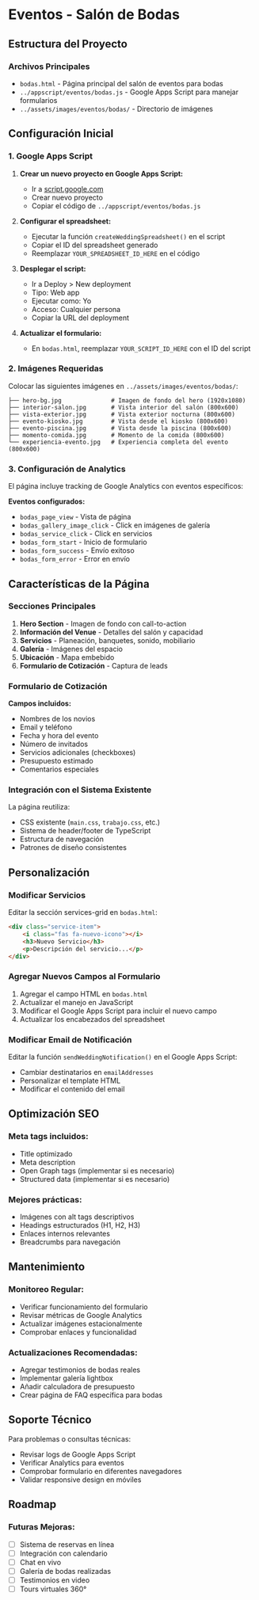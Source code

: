 # Eventos - Salón de Bodas

## Estructura del Proyecto

### Archivos Principales
- `bodas.html` - Página principal del salón de eventos para bodas
- `../appscript/eventos/bodas.js` - Google Apps Script para manejar formularios
- `../assets/images/eventos/bodas/` - Directorio de imágenes

## Configuración Inicial

### 1. Google Apps Script

1. **Crear un nuevo proyecto en Google Apps Script:**
   - Ir a [script.google.com](https://script.google.com)
   - Crear nuevo proyecto
   - Copiar el código de `../appscript/eventos/bodas.js`

2. **Configurar el spreadsheet:**
   - Ejecutar la función `createWeddingSpreadsheet()` en el script
   - Copiar el ID del spreadsheet generado
   - Reemplazar `YOUR_SPREADSHEET_ID_HERE` en el código

3. **Desplegar el script:**
   - Ir a Deploy > New deployment
   - Tipo: Web app
   - Ejecutar como: Yo
   - Acceso: Cualquier persona
   - Copiar la URL del deployment

4. **Actualizar el formulario:**
   - En `bodas.html`, reemplazar `YOUR_SCRIPT_ID_HERE` con el ID del script

### 2. Imágenes Requeridas

Colocar las siguientes imágenes en `../assets/images/eventos/bodas/`:

```
├── hero-bg.jpg              # Imagen de fondo del hero (1920x1080)
├── interior-salon.jpg       # Vista interior del salón (800x600)
├── vista-exterior.jpg       # Vista exterior nocturna (800x600)
├── evento-kiosko.jpg        # Vista desde el kiosko (800x600)
├── evento-piscina.jpg       # Vista desde la piscina (800x600)
├── momento-comida.jpg       # Momento de la comida (800x600)
└── experiencia-evento.jpg   # Experiencia completa del evento (800x600)
```

### 3. Configuración de Analytics

El página incluye tracking de Google Analytics con eventos específicos:

**Eventos configurados:**
- `bodas_page_view` - Vista de página
- `bodas_gallery_image_click` - Click en imágenes de galería
- `bodas_service_click` - Click en servicios
- `bodas_form_start` - Inicio de formulario
- `bodas_form_success` - Envío exitoso
- `bodas_form_error` - Error en envío

## Características de la Página

### Secciones Principales

1. **Hero Section** - Imagen de fondo con call-to-action
2. **Información del Venue** - Detalles del salón y capacidad
3. **Servicios** - Planeación, banquetes, sonido, mobiliario
4. **Galería** - Imágenes del espacio
5. **Ubicación** - Mapa embebido
6. **Formulario de Cotización** - Captura de leads

### Formulario de Cotización

**Campos incluidos:**
- Nombres de los novios
- Email y teléfono
- Fecha y hora del evento
- Número de invitados
- Servicios adicionales (checkboxes)
- Presupuesto estimado
- Comentarios especiales

### Integración con el Sistema Existente

La página reutiliza:
- CSS existente (`main.css`, `trabajo.css`, etc.)
- Sistema de header/footer de TypeScript
- Estructura de navegación
- Patrones de diseño consistentes

## Personalización

### Modificar Servicios

Editar la sección services-grid en `bodas.html`:

```html
<div class="service-item">
    <i class="fas fa-nuevo-icono"></i>
    <h3>Nuevo Servicio</h3>
    <p>Descripción del servicio...</p>
</div>
```

### Agregar Nuevos Campos al Formulario

1. Agregar el campo HTML en `bodas.html`
2. Actualizar el manejo en JavaScript
3. Modificar el Google Apps Script para incluir el nuevo campo
4. Actualizar los encabezados del spreadsheet

### Modificar Email de Notificación

Editar la función `sendWeddingNotification()` en el Google Apps Script:
- Cambiar destinatarios en `emailAddresses`
- Personalizar el template HTML
- Modificar el contenido del email

## Optimización SEO

### Meta tags incluidos:
- Title optimizado
- Meta description
- Open Graph tags (implementar si es necesario)
- Structured data (implementar si es necesario)

### Mejores prácticas:
- Imágenes con alt tags descriptivos
- Headings estructurados (H1, H2, H3)
- Enlaces internos relevantes
- Breadcrumbs para navegación

## Mantenimiento

### Monitoreo Regular:
- Verificar funcionamiento del formulario
- Revisar métricas de Google Analytics
- Actualizar imágenes estacionalmente
- Comprobar enlaces y funcionalidad

### Actualizaciones Recomendadas:
- Agregar testimonios de bodas reales
- Implementar galería lightbox
- Añadir calculadora de presupuesto
- Crear página de FAQ específica para bodas

## Soporte Técnico

Para problemas o consultas técnicas:
- Revisar logs de Google Apps Script
- Verificar Analytics para eventos
- Comprobar formulario en diferentes navegadores
- Validar responsive design en móviles

## Roadmap

### Futuras Mejoras:
- [ ] Sistema de reservas en línea
- [ ] Integración con calendario
- [ ] Chat en vivo
- [ ] Galería de bodas realizadas
- [ ] Testimonios en video
- [ ] Tours virtuales 360° 